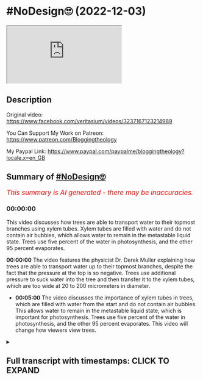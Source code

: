 # #NoDesign🙄 (2022-12-03)

<iframe loading="lazy" allow="autoplay" src="https://www.youtube.com/embed/UGDLUiVhY7w"></iframe>

## Description

Original video: <https://www.facebook.com/veritasium/videos/3237167123214989>

You Can Support My Work on Patreon:
<https://www.patreon.com/Bloggingtheology>

My Paypal Link:
<https://www.paypal.com/paypalme/bloggingtheology?locale.x=en_GB>

## Summary of [#NoDesign🙄](https://www.youtube.com/watch?v=UGDLUiVhY7w)

*<span style="color:red; font-size:125%">This summary is AI generated - there may be inaccuracies</span>. [](/)*

### <a onclick="modifyYTiframeseektime('300')">00:00:00</a>

This video discusses how trees are able to transport water to their topmost branches using xylem tubes. Xylem tubes are filled with water and do not contain air bubbles, which allows water to remain in the metastable liquid state. Trees use five percent of the water in photosynthesis, and the other 95 percent evaporates.

**<a onclick="modifyYTiframeseektime('0')">00:00:00</a>** The video features the physicist Dr. Derek Muller explaining how trees are able to transport water up to their topmost branches, despite the fact that the pressure at the top is so negative. Trees use additional pressure to suck water into the tree and then transfer it to the xylem tubes, which are too wide at 20 to 200 micrometers in diameter.

* **<a onclick="modifyYTiframeseektime('300')">00:05:00</a>** The video discusses the importance of xylem tubes in trees, which are filled with water from the start and do not contain air bubbles. This allows water to remain in the metastable liquid state, which is important for photosynthesis. Trees use five percent of the water in photosynthesis, and the other 95 percent evaporates. This video will change how viewers view trees.

<details><summary><h2>Full transcript with timestamps: CLICK TO EXPAND</h2></summary>

<a onclick="modifyYTiframeseektime('1')">0:00:01</a> I love doing the no design posts the subject
is virtually inexhaustible and infinite  
<a onclick="modifyYTiframeseektime('14')">0:00:14</a> God's design in creation is everywhere we look
from the Apparently simple flower to complex DNA
<a onclick="modifyYTiframeseektime('22')">0:00:22</a> we see evidence of design in the universe it's not
just the irreducibly complex molecular machines or
<a onclick="modifyYTiframeseektime('31')">0:00:31</a> how the laws of physics unexpectedly conspire
in an extraordinary way to make the universe
<a onclick="modifyYTiframeseektime('38')">0:00:38</a> habitable for life thanks to science we can now
see design in unappreciated living things all
<a onclick="modifyYTiframeseektime('47')">0:00:47</a> around us I want to share with you a fascinating
video explaining how trees do the impossible
<a onclick="modifyYTiframeseektime('57')">0:00:57</a> it features the physicist Dr Derek Muller who
is a specialist in explaining science to the
<a onclick="modifyYTiframeseektime('63')">0:01:03</a> General Public after watching this I promise you
will never look at trees the same way again enjoy
<a onclick="modifyYTiframeseektime('74')">0:01:14</a> sometimes the simplest questions have the most
amazing answers like how can trees be so tall
<a onclick="modifyYTiframeseektime('80')">0:01:20</a> it's a question that doesn't even seem like it
needs an answer trees just are tall some of them
<a onclick="modifyYTiframeseektime('86')">0:01:26</a> are over 100 meters why should there be a height
limit I'll tell you why trees need to transport
<a onclick="modifyYTiframeseektime('92')">0:01:32</a> water from their Roots up until their topmost
branches in order to survive and that is no
<a onclick="modifyYTiframeseektime('96')">0:01:36</a> trivial task there is a limit to the height that
water can be sucked up a tube it's 10 meters if
<a onclick="modifyYTiframeseektime('102')">0:01:42</a> you suck on a long vertical straw the water will
go no higher than 10 meters at this point there
<a onclick="modifyYTiframeseektime('108')">0:01:48</a> will be a perfect vacuum at the top of the straw
and the water will start to boil spontaneously
<a onclick="modifyYTiframeseektime('113')">0:01:53</a> for a tree to raise water 100 meters it would
have to create a pressure difference of 10
<a onclick="modifyYTiframeseektime('117')">0:01:57</a> atmospheres how would trees do that when I posed
this conundrum a lot of people said the answer is
<a onclick="modifyYTiframeseektime('124')">0:02:04</a> transpiration and that's when water evaporates
from the leaf pulling up the water molecules
<a onclick="modifyYTiframeseektime('129')">0:02:09</a> behind it now that's clearly a mechanism a tree
can use to create suction but it doesn't help
<a onclick="modifyYTiframeseektime('134')">0:02:14</a> us overcome this 10 meter limit the lowest the
pressure can go is the pure vacuum which I imagine
<a onclick="modifyYTiframeseektime('138')">0:02:18</a> is not happening inside of tree leaves right
right Hank so you might suspect that a tree does
<a onclick="modifyYTiframeseektime('145')">0:02:25</a> not contain continuous straw-like tubes the tree
effectively has valves in it so you don't have a
<a onclick="modifyYTiframeseektime('152')">0:02:32</a> column of water this big tube which you're saying
needs to be filled with water is actually made up
<a onclick="modifyYTiframeseektime('157')">0:02:37</a> of cells although these are good speculations they
don't turn out to be correct scientists who study
<a onclick="modifyYTiframeseektime('162')">0:02:42</a> trees find that the xylem tubes that transport
water do contain a continuous water column so
<a onclick="modifyYTiframeseektime('168')">0:02:48</a> how else could the tree transport water from the
roots to the leaves they don't suck they don't use
<a onclick="modifyYTiframeseektime('172')">0:02:52</a> a vacuum oh okay so how do they do it pleasing
like a cow like you're squeezing the cowlitter
<a onclick="modifyYTiframeseektime('177')">0:02:57</a> all the way up there's little tree muscles in
there yeah besides being a giant waste of energy
<a onclick="modifyYTiframeseektime('182')">0:03:02</a> all of the cells that make up the xylem tubes are
dead what about osmotic pressure If there is more
<a onclick="modifyYTiframeseektime('188')">0:03:08</a> solute in The Roots than in the surrounding soil
water would be pushed up the tree but some trees
<a onclick="modifyYTiframeseektime('193')">0:03:13</a> live in mangroves where the water is so salty
that osmotic pressure actually acts in the other
<a onclick="modifyYTiframeseektime('198')">0:03:18</a> direction so the tree needs additional pressure to
suck water into the tree then it must be capillary
<a onclick="modifyYTiframeseektime('203')">0:03:23</a> action the thinner the tube the higher the water
can climb but the tubes in a tree are too wide at
<a onclick="modifyYTiframeseektime('210')">0:03:30</a> 20 to 200 micrometers in diameter water should
rise less than a meter so how do trees do it
<a onclick="modifyYTiframeseektime('216')">0:03:36</a> well one of the assumptions we made is wrong the
lowest the pressure can go is the pure vacuum pure
<a onclick="modifyYTiframeseektime('222')">0:03:42</a> vacuum your vacuum in a gas this is true when you
eliminate all of the gas molecules the pressure is
<a onclick="modifyYTiframeseektime('227')">0:03:47</a> zero and you have a perfect vacuum but in a liquid
you can go lower than zero pressure and actually
<a onclick="modifyYTiframeseektime('234')">0:03:54</a> get Negative pressures in a solid we would think
of this as tension this means that the molecules
<a onclick="modifyYTiframeseektime('239')">0:03:59</a> are pulling on each other and their surroundings
as the water evaporates from the pores of the cell
<a onclick="modifyYTiframeseektime('245')">0:04:05</a> wall they create immense negative pressures of
-15 atmospheres in an average tree think about
<a onclick="modifyYTiframeseektime('252')">0:04:12</a> the air water interface at the pore there is one
atmosphere of pressure pushing in and negative 15
<a onclick="modifyYTiframeseektime('258')">0:04:18</a> atmospheres of suction on the other side so why
doesn't the meniscus break because the pores are
<a onclick="modifyYTiframeseektime('264')">0:04:24</a> tiny only two to five nanometers in diameter
at this scale water's high surface tension
<a onclick="modifyYTiframeseektime('270')">0:04:30</a> ensures the air water boundary can withstand huge
pressures without caving As you move down the tree
<a onclick="modifyYTiframeseektime('277')">0:04:37</a> the pressure increases up to atmospheric at the
roots so you can have a large pressure difference
<a onclick="modifyYTiframeseektime('282')">0:04:42</a> between the top and the bottom of the tree because
the pressure at the top is so negative but hang
<a onclick="modifyYTiframeseektime('287')">0:04:47</a> on if the pressure at the top is negative 15
atmospheres shouldn't the water be boiling
<a onclick="modifyYTiframeseektime('292')">0:04:52</a> yes yes it should but changing phase from liquid
to gas requires activation energy and that can
<a onclick="modifyYTiframeseektime('300')">0:05:00</a> come in the form of a nucleation site like a tiny
air bubble that's why it's so important that the
<a onclick="modifyYTiframeseektime('304')">0:05:04</a> xylem tubes contain no air bubbles and they can
do this because unlike a straw they've been water
<a onclick="modifyYTiframeseektime('310')">0:05:10</a> filled from the start this way water remains
in the metastable liquid state when it really
<a onclick="modifyYTiframeseektime('315')">0:05:15</a> should be boiling it's just like supercooled
water remains liquid even though it should be
<a onclick="modifyYTiframeseektime('320')">0:05:20</a> ice so you could say that the water in a tree
is super sucked because it remains liquid at
<a onclick="modifyYTiframeseektime('325')">0:05:25</a> such negative pressures and why are trees moving
all this water up the tree I want you to make a
<a onclick="modifyYTiframeseektime('331')">0:05:31</a> guess say it out loud for photosynthesis actually
no less than one percent of the water is used in
<a onclick="modifyYTiframeseektime('337')">0:05:37</a> photosynthetic reactions any other ideas okay what
about growth well five percent of the water is
<a onclick="modifyYTiframeseektime('343')">0:05:43</a> used to make new cells well so what happens to the
other 95 percent of the water it just evaporates
<a onclick="modifyYTiframeseektime('350')">0:05:50</a> for each molecule of carbon dioxide a tree takes
in it loses hundreds of molecules of water whoa
<a onclick="modifyYTiframeseektime('356')">0:05:56</a> can you believe how amazing this is trees create
huge negative pressures of tens of atmospheres by
<a onclick="modifyYTiframeseektime('363')">0:06:03</a> evaporating water through nanoscale pores sucking
water up 100 meters in a state where it should
<a onclick="modifyYTiframeseektime('368')">0:06:08</a> be boiling but can't because the perfect
xylem tubes contain no air bubbles just so
<a onclick="modifyYTiframeseektime('372')">0:06:12</a> that most of it can evaporate in the process of
absorbing a couple molecules of carbon dioxide
<a onclick="modifyYTiframeseektime('379')">0:06:19</a> I will never look at trees the same way again  

</details>
